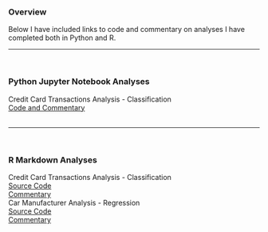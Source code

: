 <h3>Overview</h3>
Below I have included links to code and commentary on analyses I have completed both in Python and R.<br/>

<hr>
<br/>
<h3>Python Jupyter Notebook Analyses</h3>
<p1>Credit Card Transactions Analysis - Classification<br/>
<a href="https://github.com/atowey01/Python-Data-Science-Projects/blob/master/Credit_Card_Transactions_Analysis.ipynb">Code and Commentary</a><br/>
<br/>
<hr>
<br/>
<h3>R Markdown Analyses</h3>
<p1>Credit Card Transactions Analysis - Classification<br/>
<a href="https://github.com/atowey01/R-Data-Science-Projects/blob/master/Credit_Card_Transactions_Analysis.Rmd">Source Code</a><br/>
<a href="http://rpubs.com/atowey01/CreditCardTransactionsAnalysis">Commentary</a></p1>
<br/>
<p1>Car Manufacturer Analysis - Regression<br/>
<a href="https://github.com/atowey01/R-Data-Science-Projects/blob/master/Car_Manufacturer_Analysis.Rmd">Source Code</a><br/>
<a href="http://rpubs.com/atowey01/CarManufacturerAnalysis">Commentary</a></p1>



